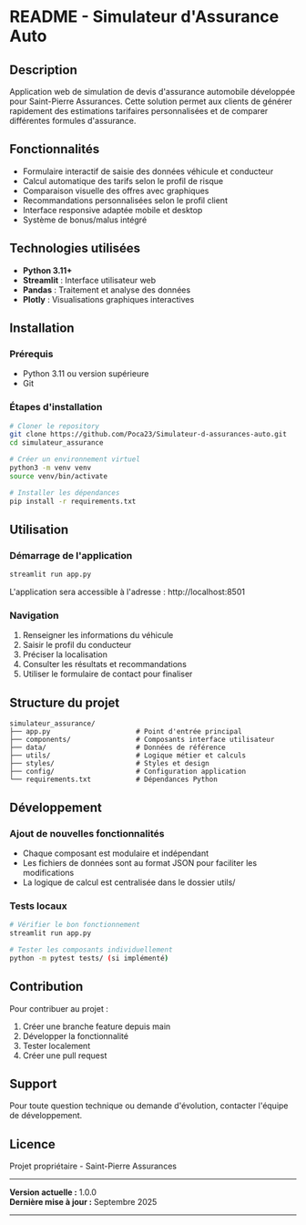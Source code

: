 # README - Simulateur d'Assurance Auto

## Description

Application web de simulation de devis d'assurance automobile développée pour Saint-Pierre Assurances. Cette solution permet aux clients de générer rapidement des estimations tarifaires personnalisées et de comparer différentes formules d'assurance.

## Fonctionnalités

- Formulaire interactif de saisie des données véhicule et conducteur
- Calcul automatique des tarifs selon le profil de risque
- Comparaison visuelle des offres avec graphiques
- Recommandations personnalisées selon le profil client
- Interface responsive adaptée mobile et desktop
- Système de bonus/malus intégré

## Technologies utilisées

- **Python 3.11+**
- **Streamlit** : Interface utilisateur web
- **Pandas** : Traitement et analyse des données
- **Plotly** : Visualisations graphiques interactives

## Installation

### Prérequis
- Python 3.11 ou version supérieure
- Git

### Étapes d'installation

```bash
# Cloner le repository
git clone https://github.com/Poca23/Simulateur-d-assurances-auto.git
cd simulateur_assurance

# Créer un environnement virtuel
python3 -m venv venv
source venv/bin/activate

# Installer les dépendances
pip install -r requirements.txt
```

## Utilisation

### Démarrage de l'application
```bash
streamlit run app.py
```

L'application sera accessible à l'adresse : http://localhost:8501

### Navigation
1. Renseigner les informations du véhicule
2. Saisir le profil du conducteur
3. Préciser la localisation
4. Consulter les résultats et recommandations
5. Utiliser le formulaire de contact pour finaliser

## Structure du projet

```
simulateur_assurance/
├── app.py                     # Point d'entrée principal
├── components/                # Composants interface utilisateur
├── data/                      # Données de référence
├── utils/                     # Logique métier et calculs
├── styles/                    # Styles et design
├── config/                    # Configuration application
└── requirements.txt           # Dépendances Python
```

## Développement

### Ajout de nouvelles fonctionnalités
- Chaque composant est modulaire et indépendant
- Les fichiers de données sont au format JSON pour faciliter les modifications
- La logique de calcul est centralisée dans le dossier utils/

### Tests locaux
```bash
# Vérifier le bon fonctionnement
streamlit run app.py

# Tester les composants individuellement
python -m pytest tests/ (si implémenté)
```

## Contribution

Pour contribuer au projet :
1. Créer une branche feature depuis main
2. Développer la fonctionnalité
3. Tester localement
4. Créer une pull request

## Support

Pour toute question technique ou demande d'évolution, contacter l'équipe de développement.

## Licence

Projet propriétaire - Saint-Pierre Assurances

---

**Version actuelle :** 1.0.0  
**Dernière mise à jour :** Septembre 2025

---